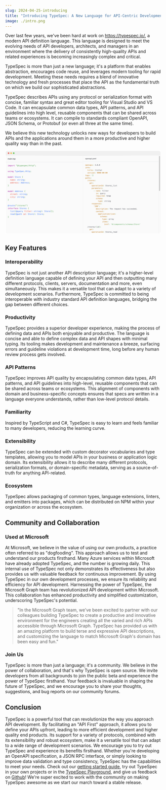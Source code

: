 ```yaml
---
slug: 2024-04-25-introducing
title: "Introducing TypeSpec: A New Language for API-Centric Development"
image: ./intro.png
---
```


Over last few years, we've been hard at work on https://typespec.io/, a modern API definition language. This language is designed to meet the evolving needs of API developers, architects, and managers in an environment where the delivery of consistently high-quality APIs and related experiences is becoming increasingly complex and critical.

TypeSpec is more than just a new language; it's a platform that enables abstraction, encourages code reuse, and leverages modern tooling for rapid development. Meeting these needs requires a blend of innovative technology and fresh processes that place the API as the fundamental truth on which we build our sophisticated abstractions.

<!-- truncate -->

TypeSpec describes APIs using any protocol or serialization format with concise, familiar syntax and great editor tooling for Visual Studio and VS Code. It can encapsulate common data types, API patterns, and API guidelines into high level, reusable components that can be shared across teams or ecosystems. It can compile to standards compliant OpenAPI, JSON Schema, or Protobuf (or even all three at the same time).

We believe this new technology unlocks new ways for developers to build APIs and the applications around them in a more productive and higher quality way than in the past.

![hero](./hero.png)

## Key Features

### Interoperability

TypeSpec is not just another API description language; it's a higher-level definition language capable of defining your API and then outputting many different protocols, clients, servers, documentation and more, even simultaneously. This makes it a versatile tool that can adapt to a variety of development scenarios.
Furthermore, TypeSpec is committed to being interoperable with industry standard API definition languages, bridging the gap between different choices.

### Productivity

TypeSpec provides a superior developer experience, making the process of defining data and APIs both enjoyable and productive. The language is concise and able to define complex data and API shapes with minimal typing.
Its tooling makes development and maintenance a breeze, surfacing errors and guideline violations at development time, long before any human review process gets involved.

### API Patterns

TypeSpec improves API quality by encapsulating common data types, API patterns, and API guidelines into high-level, reusable components that can be shared across teams or ecosystems.
This alignment of components with domain and business-specific concepts ensures that specs are written in a language everyone understands, rather than low-level protocol details.

### Familiarity

Inspired by TypeScript and C#, TypeSpec is easy to learn and feels familiar to many developers, reducing the learning curve.

### Extensibility

TypeSpec can be extended with custom decorator vocabularies and type templates, allowing you to model APIs in your business or application logic domain.
Its extensibility allows it to describe many different protocols, serialization formats, or domain-specific metadata, serving as a source-of-truth for anything API-related.

### Ecosystem

TypeSpec allows packaging of common types, language extensions, linters, and emitters into packages, which can be distributed on NPM within your organization or across the ecosystem.

## Community and Collaboration

### Used at Microsoft

At Microsoft, we believe in the value of using our own products, a practice often referred to as "dogfooding". This approach allows us to test and understand our products firsthand.
Many Azure services within Microsoft have already adopted TypeSpec, and the number is growing daily. This internal use of TypeSpec not only demonstrates its effectiveness but also provides us with valuable feedback for continuous improvement. By using TypeSpec in our own development processes, we ensure its reliability and efficiency for API development.
Harnessing the power of TypeSpec, the Microsoft Graph team has revolutionized API development within Microsoft. This collaboration has enhanced productivity and simplified customization, underscoring TypeSpec's potential.

> "In the Microsoft Graph team, we've been excited to partner with our colleagues building TypeSpec to create a productive and innovative environment for the engineers creating all the varied and rich APIs accessible through Microsoft Graph.
> TypeSpec has provided us with an amazing platform to build terse and expressive API descriptions, and customizing the language to match Microsoft Graph's domain has been easy and fun."

### Join Us

TypeSpec is more than just a language; it's a community. We believe in the power of collaboration, and that's why TypeSpec is open source. We invite developers from all backgrounds to join the public beta and experience the power of TypeSpec firsthand. Your feedback is invaluable in shaping the future of TypeSpec, and we encourage you to share your thoughts, suggestions, and bug reports on our community forums.

## Conclusion

TypeSpec is a powerful tool that can revolutionize the way you approach API development. By facilitating an "API First" approach, it allows you to define your APIs upfront, leading to more efficient development and higher quality end products. Its support for a variety of protocols, combined with its extensibility and robust ecosystem, make it a versatile tool that can adapt to a wide range of development scenarios.
We encourage you to try out TypeSpec and experience its benefits firsthand. Whether you're developing an OpenAPI specification, a JSON RPC interface, or simply looking to improve data validation and type consistency, TypeSpec has the capabilities to meet your needs.
Check out our [getting started guide](https://typespec.io/docs), try out TypeSpec in your own projects or in the [TypeSpec Playground](https://typespec.io/playground), and give us feedback on [Github](https://github.com/microsoft/typespec)!
We're super excited to work with the community on making TypeSpec awesome as we start our march toward a stable release.
